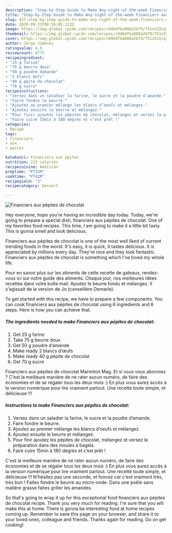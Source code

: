 ```yaml
---
description: "Step-by-Step Guide to Make Any-night-of-the-week Financiers aux pépites de chocolat"
title: "Step-by-Step Guide to Make Any-night-of-the-week Financiers aux pépites de chocolat"
slug: 427-step-by-step-guide-to-make-any-night-of-the-week-financiers-aux-pepites-de-chocolat
date: 2020-09-23T06:56:05.123Z
image: https://img-global.cpcdn.com/recipes/c046dfba088a2b79/751x532cq70/financiers-aux-pepites-de-chocolat-photo-principale-de-la-recette.jpg
thumbnail: https://img-global.cpcdn.com/recipes/c046dfba088a2b79/751x532cq70/financiers-aux-pepites-de-chocolat-photo-principale-de-la-recette.jpg
cover: https://img-global.cpcdn.com/recipes/c046dfba088a2b79/751x532cq70/financiers-aux-pepites-de-chocolat-photo-principale-de-la-recette.jpg
author: Jorge Jimenez
ratingvalue: 4.5
reviewcount: 8773
recipeingredient:
- "25 g farine"
- "75 g beurre doux"
- "50 g poudre damande"
- "2 blancs dufs"
- "40 g ppite de chocolat"
- "70 g sucre"
recipeinstructions:
- "Versez dans un saladier la farine, le sucre et la poudre d’amande."
- "Faire fondre le beurre."
- "Ajoutez au premier mélange les blancs d’oeufs et mélangez."
- "Ajoutez ensuite le beurre et mélangez."
- "Pour finir ajoutez les pépites de chocolat, mélangez et versez la préparation dans des moules à bagels."
- "Faire cuire 15min à 180 degrés et c’est prêt !"
categories:
- Recipe
tags:
- financiers
- aux
- ppites

katakunci: financiers aux ppites 
nutrition: 233 calories
recipecuisine: American
preptime: "PT32M"
cooktime: "PT42M"
recipeyield: "3"
recipecategory: Dessert

---
```



![Financiers aux pépites de chocolat](https://img-global.cpcdn.com/recipes/c046dfba088a2b79/751x532cq70/financiers-aux-pepites-de-chocolat-photo-principale-de-la-recette.jpg)

Hey everyone, hope you're having an incredible day today. Today, we're going to prepare a special dish, financiers aux pépites de chocolat. One of my favorites food recipes. This time, I am going to make it a little bit tasty. This is gonna smell and look delicious.

Financiers aux pépites de chocolat is one of the most well liked of current trending foods in the world. It's easy, it is quick, it tastes delicious. It is appreciated by millions every day. They're nice and they look fantastic. Financiers aux pépites de chocolat is something which I've loved my whole life.

Pour en savoir plus sur les aliments de cette recette de gateaux, rendez-vous ici sur notre guide des aliments. Chaque jour, nos meilleures idées recettes dans votre boîte mail. Ajoutez le beurre fondu et mélangez. Il s&#39;agissait de la version de Jo (conseillère Demarle).


To get started with this recipe, we have to prepare a few components. You can cook financiers aux pépites de chocolat using 6 ingredients and 6 steps. Here is how you can achieve that.

<!--inarticleads1-->

##### The ingredients needed to make Financiers aux pépites de chocolat:

1. Get 25 g farine
1. Take 75 g beurre doux
1. Get 50 g poudre d’amande
1. Make ready 2 blancs d’œufs
1. Make ready 40 g pépite de chocolat
1. Get 70 g sucre


Financiers aux pépites de chocolat Marmiton Mag. Et si vous vous abonniez ? C&#39;est la meilleure manière de ne rater aucun numéro, de faire des économies et de se régaler tous les deux mois :) En plus vous aurez accès à la version numérique pour lire vraiment partout. Une recette toute simple, et délicieuse !!! 

<!--inarticleads2-->

##### Instructions to make Financiers aux pépites de chocolat:

1. Versez dans un saladier la farine, le sucre et la poudre d’amande.
1. Faire fondre le beurre.
1. Ajoutez au premier mélange les blancs d’oeufs et mélangez.
1. Ajoutez ensuite le beurre et mélangez.
1. Pour finir ajoutez les pépites de chocolat, mélangez et versez la préparation dans des moules à bagels.
1. Faire cuire 15min à 180 degrés et c’est prêt !


C&#39;est la meilleure manière de ne rater aucun numéro, de faire des économies et de se régaler tous les deux mois :) En plus vous aurez accès à la version numérique pour lire vraiment partout. Une recette toute simple, et délicieuse !!! N&#39;hésitez pas une seconde, et foncez car c&#39;est vraiment très, très bon ! Faites fondre le beurre au micro-onde. Dans une poêle sans matière grasse faites griller les amandes. 

So that's going to wrap it up for this exceptional food financiers aux pépites de chocolat recipe. Thank you very much for reading. I'm sure that you will make this at home. There is gonna be interesting food at home recipes coming up. Remember to save this page on your browser, and share it to your loved ones, colleague and friends. Thanks again for reading. Go on get cooking!
